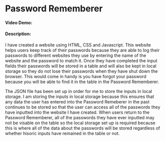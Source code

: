 # Password Rememberer
#### Video Demo:  <URL HERE>
#### Description:
I have created a website using HTML, CSS and Javascript. This website helps users keep track of their passwords because they are able to log their passwords to different websites they use by entering the name of the website and the password to match it. Once they have completed the input fields their passwords will be stored in a table and will also be kept in local storage so they do not lose their passwords when they have shut down the browser. This would come in handy is you have forgot your password because you will be able to find it in the table in the Password Rememberer.

The JSON file has been set up in order for me to store the inputs in local storage. I am storing the inputs in local storage because this ensures that any data the user has entered into the Password Remeberer in the past continues to be stored so that the user can access all of the passwords they have inputted into the website I have created. When users return to the Password Rememberer, all of the passwords they have ever inputted may not be visable on the table so the local storage set up is required because this is where all of the data about the passwords will be stored regardless of whether hisoric inputs have remained in the table or not. 


